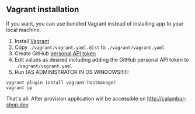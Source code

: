 
## Vagrant installation
If you want, you can use bundled Vagrant instead of installing app to your local machine.

1. Install [Vagrant](https://www.vagrantup.com/)
2. Copy `./vagrant/vagrant.yaml.dist` to `./vagrant/vagrant.yaml`
3. Create GitHub [personal API token](https://github.com/blog/1509-personal-api-tokens)
4. Edit values as desired including adding the GitHub personal API token to `./vagrant/vagrant.yaml`
5. Run (AS ADMINISTRATOR IN OS WINDOWS!!!!):
```
vagrant plugin install vagrant-hostmanager
vagrant up
```
That`s all. After provision application will be accessible on http://calambur-shop.dev
